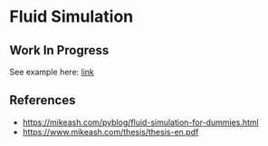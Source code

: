 # Fluid Simulation

## Work In Progress

See example here: [link](https://dustindiazlopez.github.io/fluid-sim/docs/)

## References

- https://mikeash.com/pyblog/fluid-simulation-for-dummies.html
- https://www.mikeash.com/thesis/thesis-en.pdf

